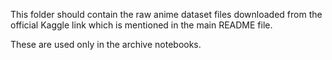 This folder should contain the raw anime dataset files downloaded from the official Kaggle link which is mentioned in the main README file.

These are used only in the archive notebooks.
